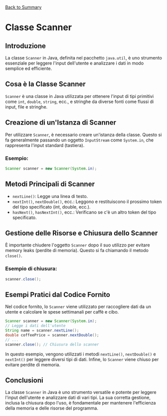 [Back to Summary](../Summary.md)

# Classe Scanner

## Introduzione
La classe `Scanner` in Java, definita nel pacchetto `java.util`, è uno strumento essenziale per leggere l'input dell'utente e analizzare i dati in modo semplice ed efficiente.

## Cosa è la Classe Scanner
`Scanner` è una classe in Java utilizzata per ottenere l'input di tipi primitivi come `int`, `double`, `string`, ecc., e stringhe da diverse fonti come flussi di input, file e stringhe.

## Creazione di un'Istanza di Scanner
Per utilizzare `Scanner`, è necessario creare un'istanza della classe. Questo si fa generalmente passando un oggetto `InputStream` come `System.in`, che rappresenta l'input standard (tastiera).

### Esempio:
```java
Scanner scanner = new Scanner(System.in);
```

## Metodi Principali di Scanner
- `nextLine()`: Legge una linea di testo.
- `nextInt()`, `nextDouble()`, ecc.: Leggono e restituiscono il prossimo token del tipo specificato (int, double, ecc.).
- `hasNext()`, `hasNextInt()`, ecc.: Verificano se c'è un altro token del tipo specificato.

## Gestione delle Risorse e Chiusura dello Scanner
È importante chiudere l'oggetto `Scanner` dopo il suo utilizzo per evitare memory leaks (perdite di memoria). Questo si fa chiamando il metodo `close()`.

### Esempio di chiusura:
```java
scanner.close();
```

## Esempi Pratici dal Codice Fornito
Nel codice fornito, lo `Scanner` viene utilizzato per raccogliere dati da un utente e calcolare le spese settimanali per caffè e cibo.

```java
Scanner scanner = new Scanner(System.in);
// Legge i dati dell'utente
String name = scanner.nextLine();
double coffeePrice = scanner.nextDouble();
// ...
scanner.close(); // Chiusura dello scanner
```

In questo esempio, vengono utilizzati i metodi `nextLine()`, `nextDouble()` e `nextInt()` per leggere diversi tipi di dati. Infine, lo `Scanner` viene chiuso per evitare perdite di memoria.

## Conclusioni
La classe `Scanner` in Java è uno strumento versatile e potente per leggere l'input dell'utente e analizzare dati di vari tipi. La sua corretta gestione, inclusa la chiusura dopo l'uso, è fondamentale per mantenere l'efficienza della memoria e delle risorse del programma.